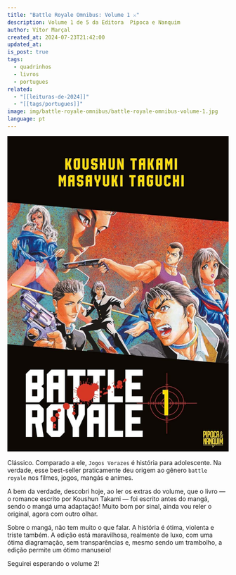 ```yaml
---
title: "Battle Royale Omnibus: Volume 1 ⚔️"
description: Volume 1 de 5 da Editora ‎ Pipoca e Nanquim
author: Vítor Marçal
created_at: 2024-07-23T21:42:00
updated_at: 
is_post: true
tags:
  - quadrinhos
  - livros
  - portugues
related:
  - "[[leituras-de-2024]]"
  - "[[tags/portugues]]"
image: img/battle-royale-omnibus/battle-royale-omnibus-volume-1.jpg
language: pt
---
```


![battle-royale-omnibus-volume-1](img/battle-royale-omnibus/battle-royale-omnibus-volume-1.jpg)

Clássico. Comparado a ele, `Jogos Vorazes` é história para adolescente. Na verdade, esse best-seller praticamente deu origem ao gênero `battle royale` nos filmes, jogos, mangás e animes.

A bem da verdade, descobri hoje, ao ler os extras do volume, que o livro — o romance escrito por Koushun Takami — foi escrito antes do mangá, sendo o mangá uma adaptação! Muito bom por sinal, ainda vou reler o original, agora com outro olhar.

Sobre o mangá, não tem muito o que falar. A história é ótima, violenta e triste também. A edição está maravilhosa, realmente de luxo, com uma ótima diagramação, sem transparências e, mesmo sendo um trambolho, a edição permite um ótimo manuseio!

Seguirei esperando o volume 2!